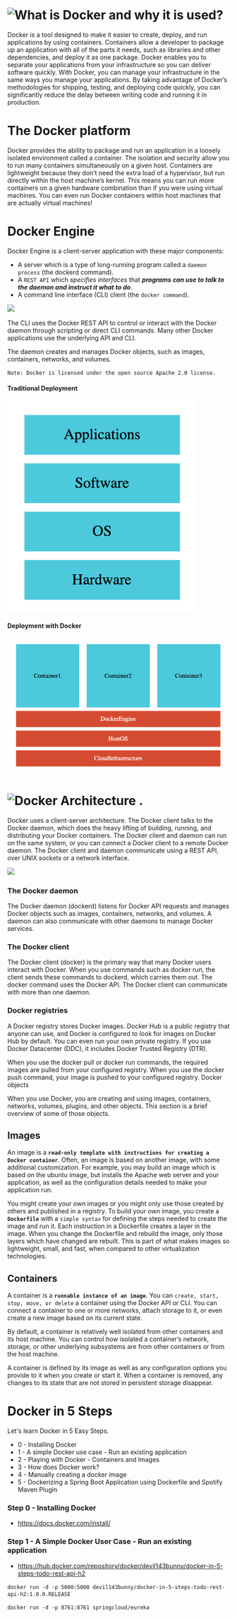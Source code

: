 # ![What is Docker](https://docs.docker.com/get-started/overview/) and why it is used?

Docker is a tool designed to make it easier to create, deploy, and run applications by using containers. Containers allow a developer to package up an application with all of the parts it needs, such as libraries and other dependencies, and deploy it as one package.
Docker enables you to separate your applications from your infrastructure so you can deliver software quickly. With Docker, you can manage your infrastructure in the same ways you manage your applications. By taking advantage of Docker’s methodologies for shipping, testing, and deploying code quickly, you can significantly reduce the delay between writing code and running it in production.

# The Docker platform

Docker provides the ability to package and run an application in a loosely isolated environment called a container. The isolation and security allow you to run many containers simultaneously on a given host. Containers are lightweight because they don’t need the extra load of a hypervisor, but run directly within the host machine’s kernel. This means you can run more containers on a given hardware combination than if you were using virtual machines. You can even run Docker containers within host machines that are actually virtual machines!

# Docker Engine

Docker Engine is a client-server application with these major components:
  - A server which is a type of long-running program called a `daemon process` (the dockerd command).
  - A `REST API` which _specifies interfaces_ that ***programs can use to talk to the daemon and instruct it what to do***.
  - A command line interface (CLI) client (the `docker command`).

![](https://user-images.githubusercontent.com/25608527/83327168-88f8f580-a297-11ea-8cf3-b2288c752fe1.png)

The CLI uses the Docker REST API to control or interact with the Docker daemon through scripting or direct CLI commands. Many other Docker applications use the underlying API and CLI.

The daemon creates and manages Docker objects, such as images, containers, networks, and volumes.

    Note: Docker is licensed under the open source Apache 2.0 license.

#### Traditional Deployment

![Traditional Deployment](images/docker-traditional-deployment.png)

#### Deployment with Docker

![Docker Deployment](images/docker-zz-deployment.png)


# ![Docker Architecture](https://docs.docker.com/get-started/overview/#docker-architecture) .
Docker uses a client-server architecture. The Docker client talks to the Docker daemon, which does the heavy lifting of building, running, and distributing your Docker containers. The Docker client and daemon can run on the same system, or you can connect a Docker client to a remote Docker daemon. The Docker client and daemon communicate using a REST API, over UNIX sockets or a network interface.

![](https://user-images.githubusercontent.com/25608527/83327359-bbefb900-a298-11ea-9537-9ffa94aaca80.png)

### The Docker daemon
The Docker daemon (dockerd) listens for Docker API requests and manages Docker objects such as images, containers, networks, and volumes. A daemon can also communicate with other daemons to manage Docker services.


### The Docker client
The Docker client (docker) is the primary way that many Docker users interact with Docker. When you use commands such as docker run, the client sends these commands to dockerd, which carries them out. The docker command uses the Docker API. The Docker client can communicate with more than one daemon.

### Docker registries
A Docker registry stores Docker images. Docker Hub is a public registry that anyone can use, and Docker is configured to look for images on Docker Hub by default. You can even run your own private registry. If you use Docker Datacenter (DDC), it includes Docker Trusted Registry (DTR).

When you use the docker pull or docker run commands, the required images are pulled from your configured registry. When you use the docker push command, your image is pushed to your configured registry.
Docker objects

When you use Docker, you are creating and using images, containers, networks, volumes, plugins, and other objects. This section is a brief overview of some of those objects.

## Images

An image is a **`read-only template with instructions for creating a Docker container`**. Often, an image is based on another image, with some additional customization. For example, you may build an image which is based on the ubuntu image, but installs the Apache web server and your application, as well as the configuration details needed to make your application run.

You might create your own images or you might only use those created by others and published in a registry. To build your own image, you create a **`Dockerfile`** with a `simple syntax` for defining the steps needed to create the image and run it. Each instruction in a Dockerfile creates a layer in the image. When you change the Dockerfile and rebuild the image, only those layers which have changed are rebuilt. This is part of what makes images so lightweight, small, and fast, when compared to other virtualization technologies.

## Containers

A container is a **`runnable instance of an image`**. You can `create, start, stop, move, or delete` a container using the Docker API or CLI. You can connect a container to one or more networks, attach storage to it, or even create a new image based on its current state.

By default, a container is relatively well isolated from other containers and its host machine. You can control how isolated a container’s network, storage, or other underlying subsystems are from other containers or from the host machine.

A container is defined by its image as well as any configuration options you provide to it when you create or start it. When a container is removed, any changes to its state that are not stored in persistent storage disappear.

# Docker in 5 Steps

Let's learn Docker in 5 Easy Steps. 

- 0 - Installing Docker
- 1 - A simple Docker use case - Run an existing application
- 2 - Playing with Docker - Containers and Images
- 3 - How does Docker work?
- 4 - Manually creating a docker image
- 5 - Dockerizing a Spring Boot Application using Dockerfile and Spotify Maven Plugin

### Step 0 - Installing Docker

- https://docs.docker.com/install/


### Step 1 - A Simple Docker User Case - Run an existing application

- https://hub.docker.com/repository/docker/devil143bunny/docker-in-5-steps-todo-rest-api-h2

```
docker run -d -p 5000:5000 devil143bunny/docker-in-5-steps-todo-rest-api-h2:1.0.0.RELEASE
```

```
docker run -d -p 8761:8761 springcloud/eureka
```




